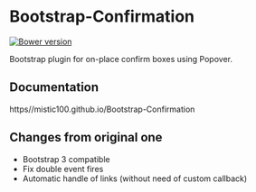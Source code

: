 # Bootstrap-Confirmation

[![Bower version](https://img.shields.io/bower/v/bootstrap-confirmation2.svg?style=flat-square)](https//mistic100.github.io/Bootstrap-Confirmation)

Bootstrap plugin for on-place confirm boxes using Popover.


## Documentation

https//mistic100.github.io/Bootstrap-Confirmation


## Changes from original one

- Bootstrap 3 compatible
- Fix double event fires
- Automatic handle of links (without need of custom callback)

